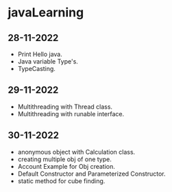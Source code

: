 # javaLearning

## 28-11-2022

- Print Hello java.
- Java variable Type's.
- TypeCasting.

## 29-11-2022

- Multithreading with Thread class.
- Multithreading with runable interface.

## 30-11-2022

- anonymous object  with Calculation class.
- creating multiple obj of one type.
- Account Example for Obj creation.
- Default Constructor and Parameterized Constructor.
- static method for cube finding.
